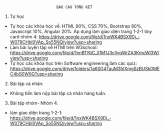 							BÁO CÁO TỔNG KẾT

1. Tự học
- Tự học các khóa học về: HTML 90%, CSS 70%, Bootstrap 80%, Javascript 10%, Angular 20%. Áp dụng làm giao diện trang 1-2-1 tiny card nhóm 4: https://drive.google.com/file/d/1nxWK4BSX9Dj_-W079CHbl0VAp_So55NQ/view?usp=sharing
- Làm bài luyện tập về HTMl trên W3school: https://drive.google.com/file/d/1nnBTNtC_lI1M1J3cIIyqWrZA3KmcWI3W/view?usp=sharing
- Tự học các khóa học trên Software engineering,làm các quiz: https://drive.google.com/drive/folders/1a6SG4TauM3hlXmgSzBUSk0MEC4bS0W0G?usp=sharing
2. Bài tập cá nhân:
- Không tiến làm nộp bài tập cá nhân hàng tuần.
3. Bài tập nhóm- Nhóm 4.
- làm giao diện trang 1-2-1: https://drive.google.com/file/d/1nxWK4BSX9Dj_-W079CHbl0VAp_So55NQ/view?usp=sharing